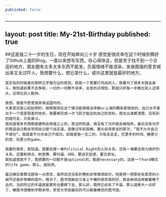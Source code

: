 ```yaml
---
published: false
---
```


---
layout: post
title: My-21st-Birthday
published: true
---

##这是我二十一岁的生日，现在开始奔向三十岁
	感觉是很庆幸在这个时候折腾好了Github上面的Blog，一直以来想写东西，存心得体会，但是苦于找不到一个合适的地方，朋友圈有太多太多东西不能发，负面情绪不能渲染，发奋图强的誓言喊出来又太过吓人。我想要什么，想记录什么，或许这里就是最好的地方。

	其实有的时候喜欢那种立字据为证的感觉。我是一个需要打鸡血的人，我要为了很多东西去奋斗，我知道如果不去争取，一切的一切都不会来，出发的点很低，那就只好每一步都比别人迈得大，迈得比别人勤快。

	我想，我是不愿意放弃保送国内的。
    大家其实是心知肚明的，按照我现在这个情况能够报送帝都or上海的概率是很低的。自己水平是出于一个很差很差的地步。我要再完成一次飞跃才能达到自己的目标。我也比谁都清楚。没有别的路可走，只有奋斗。
    我知道很多东西都是建构在辉煌之上的，我当然知道，我没有了光环就会被抛弃，最后没有光环的我连自己都会觉得自己是个战五渣，就像过年前我姨、猪头叔叔夜谈的那次，“我不允许自己不成功“。我就是不允许自己不成功，前路是独一无二的，只有走走走，花更多的时间、睡更少的觉、玩更少的game。
    
    我要的很多，我知道。我要处理一堆Political Right的人际关系，还有一堆要去努力维护的关系，还要刷绩点、刷竞赛、要托福、GRE、要进实验室、要见家长。
    我知道我放不下，我想要的一切都不是optional的，都是necessary的，这是一个hard模式的life game，那么，就玩吧。
    
    最近确实做算法题有一点感觉，虽然说还没有折腾到非常难得部分，但是想一想那些有意思的小细节还是非常棒的提升。哦对了，图书馆躺在沙发上午睡的感觉真的好，我会继续这样躺着睡下去的，当初吹过的牛逼就是累死也要撑下去，那么好，既然已经有了牛逼，那么就再大一点好了，睡图书馆睡到学期末吧，享受大学部最后的可以躺着睡觉的图书馆。